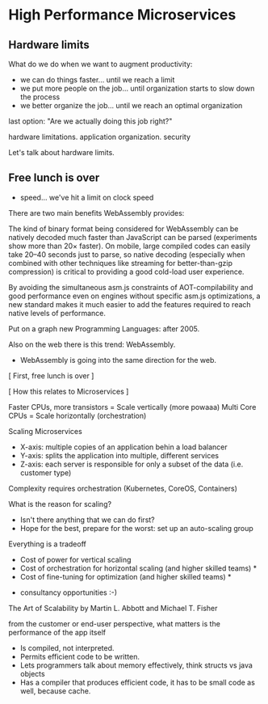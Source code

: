 High Performance Microservices 
===

## Hardware limits 

What do we do when we want to augment productivity:
- we can do things faster... until we reach a limit 
- we put more people on the job... until organization starts to slow down the process
- we better organize the job... until we reach an optimal organization 

last option:
"Are we actually doing this job right?"

hardware limitations.
application organization.
security

Let's talk about hardware limits.

## Free lunch is over 
- speed... we've hit a limit on clock speed 



There are two main benefits WebAssembly provides:

The kind of binary format being considered for WebAssembly can be natively decoded much faster than JavaScript can be parsed (experiments show more than 20× faster). On mobile, large compiled codes can easily take 20–40 seconds just to parse, so native decoding (especially when combined with other techniques like streaming for better-than-gzip compression) is critical to providing a good cold-load user experience.

By avoiding the simultaneous asm.js constraints of AOT-compilability and good performance even on engines without specific asm.js optimizations, a new standard makes it much easier to add the features required to reach native levels of performance.

Put on a graph new Programming Languages: after 2005.

Also on the web there is this trend: WebAssembly.

- WebAssembly is going into the same direction for the web.

[ First, free lunch is over ]

[ How this relates to Microservices ]

Faster CPUs, more transistors = Scale vertically (more powaaa)
Multi Core CPUs = Scale horizontally (orchestration)

Scaling Microservices
- X-axis: multiple copies of an application behin a load balancer
- Y-axis: splits the application into multiple, different services
- Z-axis: each server is responsible for only a subset of the data (i.e. customer type)

Complexity requires orchestration (Kubernetes, CoreOS, Containers)

What is the reason for scaling?
- Isn't there anything that we can do first?
- Hope for the best, prepare for the worst: set up an auto-scaling group

Everything is a tradeoff
- Cost of power for vertical scaling
- Cost of orchestration for horizontal scaling (and higher skilled teams) *
- Cost of fine-tuning for optimization (and higher skilled teams) *

* consultancy opportunities :-)

The Art of Scalability by Martin L. Abbott and Michael T. Fisher 

from the customer or end-user perspective, what matters is the performance of the app itself

- Is compiled, not interpreted.
- Permits efficient code to be written.
- Lets programmers talk about memory effectively, think structs vs java objects
- Has a compiler that produces efficient code, it has to be small code as well, because cache.